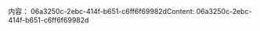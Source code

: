 <span data-ttu-id="435ca-101">内容： 06a3250c-2ebc-414f-b651-c6ff6f69982d</span><span class="sxs-lookup"><span data-stu-id="435ca-101">Content: 06a3250c-2ebc-414f-b651-c6ff6f69982d</span></span>